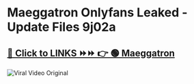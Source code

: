 
 # Maeggatron Onlyfans Leaked - Update Files 9j02a

## <h2><a href="https://clipsfans.com/Maeggatron&ref=git">🔗 Click to LINKS ⏩⏩ 👉 🟢 Maeggatron </a></h2>

<a href="https://clipsfans.com/Maeggatron&ref=git" rel="nofollow" data-target="animated-image.originalLink"><img src="https://i.ibb.co.com/xMMVF88/686577567.gif" alt="Viral Video Original" style="max-width: 100%; display: inline-block;" data-target="animated-image.originalImage"></a>


